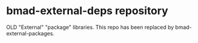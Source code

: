 # bmad-external-deps repository
OLD "External" "package" libraries.
This repo has been replaced by bmad-external-packages.

